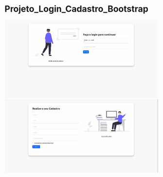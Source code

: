 # Projeto_Login_Cadastro_Bootstrap
![projeto](./img/loginregistro.gif)
![projeto](./img/mobileregistro.gif)
